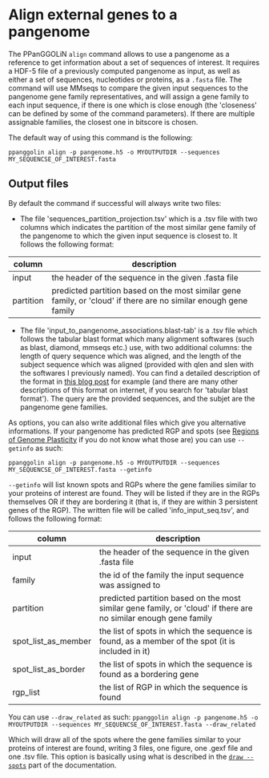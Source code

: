 # Align external genes to a pangenome


The PPanGGOLiN `align` command allows to use a pangenome as a reference to get information about a set of sequences of interest. It requires a HDF-5 file of a previously computed pangenome as input, as well as either a set of sequences, nucleotides or proteins, as a `.fasta` file.
The command will use MMseqs to compare the given input sequences to the pangenome gene family representatives, and will assign a gene family to each input sequence, if there is one which is close enough (the 'closeness' can be defined by some of the command parameters). If there are multiple assignable families, the closest one in bitscore is chosen.

The default way of using this command is the following:

`ppanggolin align -p pangenome.h5 -o MYOUTPUTDIR --sequences MY_SEQUENCSE_OF_INTEREST.fasta`


## Output files
By default the command if successful will always write two files:

- The file 'sequences_partition_projection.tsv' which is a .tsv file with two columns which indicates the partition of the most similar gene family of the pangenome to which the given input sequence is closest to. It follows the following format:

| column | description |
|--------|-------------|
| input | the header of the sequence in the given .fasta file|
|partition| predicted partition based on the most similar gene family, or 'cloud' if there are no similar enough gene family|

- The file 'input_to_pangenome_associations.blast-tab' is a .tsv file which follows the tabular blast format which many alignment softwares (such as blast, diamond, mmseqs etc.) use, with two additional columns: the length of query sequence which was aligned, and the length of the subject sequence which was aligned (provided with qlen and slen with the softwares I previously named). You can find a detailed description of the format in [this blog post](https://www.metagenomics.wiki/tools/blast/blastn-output-format-6) for example (and there are many other descriptions of this format on internet, if you search for 'tabular blast format'). The query are the provided sequences, and the subjet are the pangenome gene families.

As options, you can also write additional files which give you alternative informations. If your pangenome has predicted RGP and spots (see [Regions of Genome Plasticity](RGP/rgpAnalyses.md) if you do not know what those are) 
you can use `--getinfo` as such:

`ppanggolin align -p pangenome.h5 -o MYOUTPUTDIR --sequences MY_SEQUENCSE_OF_INTEREST.fasta --getinfo`

`--getinfo` will list known spots and RGPs where the gene families similar to your proteins of interest are found. They will be listed if they are in the RGPs themselves OR if they are bordering it (that is, if they are within 3 persistent genes of the RGP).
The written file will be called 'info_input_seq.tsv', and follows the following format:

| column | description |
|--------|-------------|
| input | the header of the sequence in the given .fasta file|
|family| the id of the family the input sequence was assigned to|
|partition| predicted partition based on the most similar gene family, or 'cloud' if there are no similar enough gene family|
|spot_list_as_member| the list of spots in which the sequence is found, as a member of the spot (it is included in it)|
|spot_list_as_border| the list of spots in which the sequence is found as a bordering gene|
|rgp_list| the list of RGP in which the sequence is found|

You can use `--draw_related` as such:
`ppanggolin align -p pangenome.h5 -o MYOUTPUTDIR --sequences MY_SEQUENCSE_OF_INTEREST.fasta --draw_related`

Which will draw all of the spots where the gene families similar to your proteins of interest are found, writing 3 files, one figure, one .gexf file and one .tsv file. This option is basically using what is described in the [`draw --spots`](RGP/rgpOutputs.md#draw-spots) part of the documentation.
